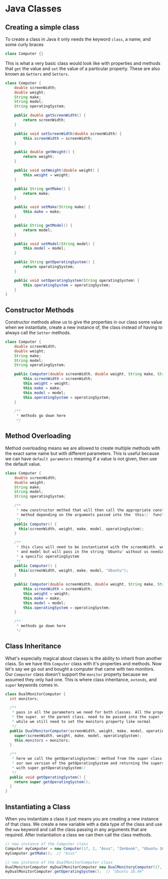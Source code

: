 # Java Classes

## Creating a simple class
To create a class in Java it only needs the keyword `class`, a name, and some curly braces

```java
class Computer {}
```

This is what a very basic class would look like with properties and methods that `get` the value and `set` the value of a particular property. These are also known as `Getters` and `Setters`.

```java
class Computer {
    double screenWidth;
    double weight;
    String make;
    String model;
    String operatingSystem;

    public double getScreenWidth() {
        return screenWidth;
    }

    public void setScreenWidth(double screenWidth) {
        this.screenWidth = screenWidth;
    }

    public double getWeight() {
        return weight;
    }

    public void setWeight(double weight) {
        this.weight = weight;
    }

    public String getMake() {
        return make;
    }

    public void setMake(String make) {
        this.make = make;
    }

    public String getModel() {
        return model;
    }

    public void setModel(String model) {
        this.model = model;
    }

    public String getOperatingSystem() {
        return operatingSystem;
    }

    public void setOperatingSystem(String operatingSystem) {
        this.operatingSystem = operatingSystem;
    }
}

```

## Constructor Methods
Constructor methods allow us to give the properties in our class some value when we instantiate, create a new instance of, the class instead of having to always call the `Setter` methods.

```java
class Computer {
    double screenWidth;
    double weight;
    String make;
    String model;
    String operatingSystem;

    public Computer(double screenWidth, double weight, String make, String model, String operatingSystem) {
        this.screenWidth = screenWidth;
        this.weight = weight;
        this.make = make;
        this.model = model;
        this.operatingSystem = operatingSystem;
    }

    /**
     * methods go down here
     */
```

## Method Overloading
Method overloading means we are allowed to create multiple methods with the exact same name but with different parameters. This is useful because we can have `default parameters` meaning if a value is not given, then use the default value.

```java
class Computer {
    double screenWidth;
    double weight;
    String make;
    String model;
    String operatingSystem;

    /**
     * new constructor method that will then call the appropriate constructor
     * method depending on the arguments passed into the `this()` function
     */
    public Computer() {
      this(screenWidth, weight, make, model, operatingSystem);
    }

    /**
     * this class will need to be instantiated with the screenWidth, weight, make,
     * and model but will pass in the string "Ubuntu" without us needing to specify
     * a specific operatingSystem
     */
    public Computer() {
      this(screenWidth, weight, make, model, "Ubuntu");
    }
    
    public Computer(double screenWidth, double weight, String make, String model, String operatingSystem) {
        this.screenWidth = screenWidth;
        this.weight = weight;
        this.make = make;
        this.model = model;
        this.operatingSystem = operatingSystem;
    }

    /**
     * methods go down here
     */
```

## Class Inheritance
What's especially magical about classes is the ability to inherit from another class. So we have this `Computer` class with it's properties and methods. Now let's say we go out and bought a computer that came with two monitors. Our `Computer` class doesn't support the `monitor` property because we assumed they only had one. This is where class inheritance, `extends`, and `super` keywords comes in.

```java
class DualMonitorComputer {
  int monitors;

  /**
   * pass in all the parameters we need for both classes. All the properties from
   * the super, or the parent class, need to be passed into the super function
   * while we still need to set the monitors property like normal
   */
  public DualMonitorComputer(screenWidth, weight, make, model, operatingSystem monitors) {
    super(screenWidth, weight, make, model, operatingSystem);
    this.monitors = monitors;
  }

  /**
   * here we call the getOperatingSystem() method from the super class by creating
   * our own version of the getOperatingSystem and returning the supers version
   * with super.getOperatingSystem()
   */
  public void getOperatingSystem() {
    return super.getOperatingSystem();
  }
}
```

## Instantiating a Class
When you instantiate a class it just means you are creating a new instance of that class. We create a new variable with a data type of the class and use the `new` keyword and call the class passing in any arguments that are required. After instantiation a class we can then call the class methods.

```java
// new instance of the Computer class
Computer myComputer = new Computer(17, 2, "Asus", "Zenbook", "Ubuntu 16.04");
myComputer.getMake();  // "Asus"

// new instance of the DualMonitorComputer class
DualMonitorComputer myDualMonitorComputer new DualMonitoryComputer(17, 2, "Asus", "Zenbook", "Ubuntu 16.04", 2);
myDualMonitorComputer.getOperatingSystem();  // "Ubuntu 16.04"
```